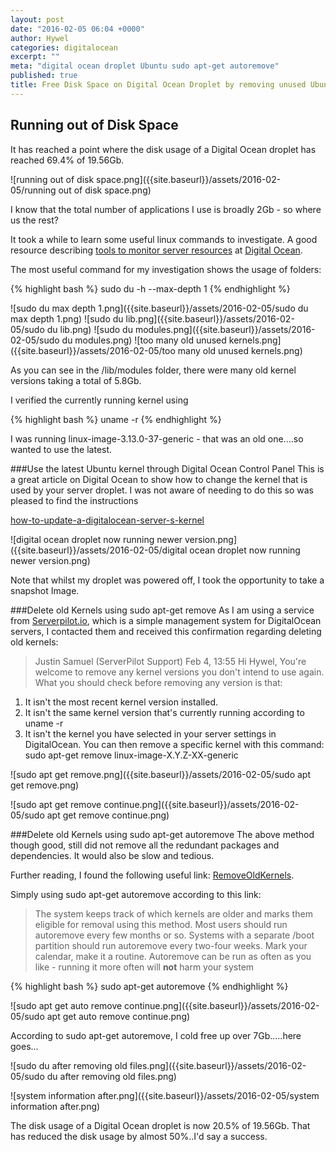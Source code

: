 ```yaml
---
layout: post
date: "2016-02-05 06:04 +0000"
author: Hywel
categories: digitalocean
excerpt: ""
meta: "digital ocean droplet Ubuntu sudo apt-get autoremove"
published: true
title: Free Disk Space on Digital Ocean Droplet by removing unused Ubuntu versions
---
```



## Running out of Disk Space
It has reached a point where the disk usage of a Digital Ocean droplet has reached 69.4% of 19.56Gb.  

![running out of disk space.png]({{site.baseurl}}/assets/2016-02-05/running out of disk space.png)

I know that the total number of applications I use is broadly 2Gb - so where us the rest?

It took a while to learn some useful linux commands to investigate.  A good resource describing [tools to monitor server resources](https://www.digitalocean.com/community/tutorials/how-to-use-top-netstat-du-other-tools-to-monitor-server-resources#df) at [Digital Ocean](https://www.digitalocean.com/?refcode=92e12787bf7a).  

The most useful command for my investigation shows the usage of folders:

{% highlight bash %}
sudo du -h  --max-depth 1
{% endhighlight %}

![sudo du max depth 1.png]({{site.baseurl}}/assets/2016-02-05/sudo du max depth 1.png)
![sudo du lib.png]({{site.baseurl}}/assets/2016-02-05/sudo du lib.png)
![sudo du modules.png]({{site.baseurl}}/assets/2016-02-05/sudo du modules.png)
![too many old unused kernels.png]({{site.baseurl}}/assets/2016-02-05/too many old unused kernels.png)

As you can see in the /lib/modules folder, there were many old kernel versions taking a total of 5.8Gb.

I verified the currently running kernel using

{% highlight bash %}
uname -r
{% endhighlight %}

I was running linux-image-3.13.0-37-generic  - that was an old one....so wanted to use the latest.

###Use the latest Ubuntu kernel through Digital Ocean Control Panel
This is a great article on Digital Ocean to show how to change the kernel that is used by your server droplet.  I was not aware of needing to do this so was pleased to find the instructions

[how-to-update-a-digitalocean-server-s-kernel](https://www.digitalocean.com/community/tutorials/how-to-update-a-digitalocean-server-s-kernel)

![digital ocean droplet now running newer version.png]({{site.baseurl}}/assets/2016-02-05/digital ocean droplet now running newer version.png)

Note that whilst my droplet was powered off, I took the opportunity to take a snapshot Image.

###Delete old Kernels using sudo apt-get remove
As I am using a service from [Serverpilot.io](https://www.serverpilot.io/?refcode=c2131f64db72 ), which is a simple  management system for DigitalOcean servers, I contacted them and received this confirmation regarding deleting old kernels:

> Justin Samuel (ServerPilot Support)
Feb 4, 13:55
Hi Hywel,
You're welcome to remove any kernel versions you don't intend to use again. What you should check before removing any version is that:
1) It isn't the most recent kernel version installed.
2) It isn't the same kernel version that's currently running according to uname -r
3) It isn't the kernel you have selected in your server settings in DigitalOcean.
You can then remove a specific kernel with this command:
sudo apt-get remove linux-image-X.Y.Z-XX-generic

![sudo apt get remove.png]({{site.baseurl}}/assets/2016-02-05/sudo apt get remove.png)

![sudo apt get remove continue.png]({{site.baseurl}}/assets/2016-02-05/sudo apt get remove continue.png)

###Delete old Kernels using sudo apt-get autoremove
The above method though good, still did not remove all the redundant packages and dependencies. It would also be slow and tedious.

Further reading, I found the following useful link: [RemoveOldKernels](https://help.ubuntu.com/community/Lubuntu/Documentation/RemoveOldKernels).


Simply using sudo apt-get autoremove according to this link:

> The system keeps track of which kernels are older and marks them eligible for removal using this method. Most users should run autoremove every few months or so. Systems with a separate /boot partition should run autoremove every two-four weeks. Mark your calendar, make it a routine. Autoremove can be run as often as you like - running it more often will **not** harm your system

{% highlight bash %}
sudo apt-get autoremove
{% endhighlight %}

![sudo apt get auto remove continue.png]({{site.baseurl}}/assets/2016-02-05/sudo apt get auto remove continue.png)

According to sudo apt-get autoremove, I cold free up over 7Gb.....here goes...

![sudo du after removing old files.png]({{site.baseurl}}/assets/2016-02-05/sudo du after removing old files.png)

![system information after.png]({{site.baseurl}}/assets/2016-02-05/system information after.png)

The disk usage of a Digital Ocean droplet is now 20.5% of 19.56Gb.  That has reduced the disk usage by almost 50%..I'd say a success.
